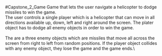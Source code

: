 #Capstone_2_Game
Game that lets the user navigate a helicopter to dodge missiles to win the game.\
The user controls a single player which is a helicopter that can move in all directions available up, down, left and right around the screen. The plater object has to dodge all enemy objects in order to win the game.\
\
The are a three enemy objects which are missiles that move all across the screen from right to left from random positions. If the player object collides with any enemy object, they lose the game and the game ends.\

